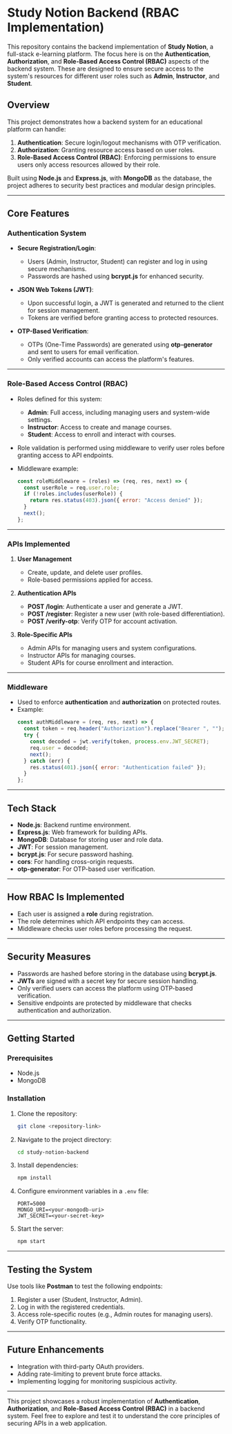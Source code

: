 # Study Notion Backend (RBAC Implementation)

This repository contains the backend implementation of **Study Notion**, a full-stack e-learning platform. The focus here is on the **Authentication**, **Authorization**, and **Role-Based Access Control (RBAC)** aspects of the backend system. These are designed to ensure secure access to the system's resources for different user roles such as **Admin**, **Instructor**, and **Student**.

## **Overview**

This project demonstrates how a backend system for an educational platform can handle:

1. **Authentication**: Secure login/logout mechanisms with OTP verification.
2. **Authorization**: Granting resource access based on user roles.
3. **Role-Based Access Control (RBAC)**: Enforcing permissions to ensure users only access resources allowed by their role.

Built using **Node.js** and **Express.js**, with **MongoDB** as the database, the project adheres to security best practices and modular design principles.

---

## **Core Features**

### **Authentication System**

- **Secure Registration/Login**:

  - Users (Admin, Instructor, Student) can register and log in using secure mechanisms.
  - Passwords are hashed using **bcrypt.js** for enhanced security.

- **JSON Web Tokens (JWT)**:

  - Upon successful login, a JWT is generated and returned to the client for session management.
  - Tokens are verified before granting access to protected resources.

- **OTP-Based Verification**:
  - OTPs (One-Time Passwords) are generated using **otp-generator** and sent to users for email verification.
  - Only verified accounts can access the platform's features.

---

### **Role-Based Access Control (RBAC)**

- Roles defined for this system:

  - **Admin**: Full access, including managing users and system-wide settings.
  - **Instructor**: Access to create and manage courses.
  - **Student**: Access to enroll and interact with courses.

- Role validation is performed using middleware to verify user roles before granting access to API endpoints.

- Middleware example:
  ```javascript
  const roleMiddleware = (roles) => (req, res, next) => {
    const userRole = req.user.role;
    if (!roles.includes(userRole)) {
      return res.status(403).json({ error: "Access denied" });
    }
    next();
  };
  ```

---

### **APIs Implemented**

1. **User Management**

   - Create, update, and delete user profiles.
   - Role-based permissions applied for access.

2. **Authentication APIs**

   - **POST /login**: Authenticate a user and generate a JWT.
   - **POST /register**: Register a new user (with role-based differentiation).
   - **POST /verify-otp**: Verify OTP for account activation.

3. **Role-Specific APIs**
   - Admin APIs for managing users and system configurations.
   - Instructor APIs for managing courses.
   - Student APIs for course enrollment and interaction.

---

### **Middleware**

- Used to enforce **authentication** and **authorization** on protected routes.
- Example:
  ```javascript
  const authMiddleware = (req, res, next) => {
    const token = req.header("Authorization").replace("Bearer ", "");
    try {
      const decoded = jwt.verify(token, process.env.JWT_SECRET);
      req.user = decoded;
      next();
    } catch (err) {
      res.status(401).json({ error: "Authentication failed" });
    }
  };
  ```

---

## **Tech Stack**

- **Node.js**: Backend runtime environment.
- **Express.js**: Web framework for building APIs.
- **MongoDB**: Database for storing user and role data.
- **JWT**: For session management.
- **bcrypt.js**: For secure password hashing.
- **cors**: For handling cross-origin requests.
- **otp-generator**: For OTP-based user verification.

---

## **How RBAC Is Implemented**

- Each user is assigned a **role** during registration.
- The role determines which API endpoints they can access.
- Middleware checks user roles before processing the request.

---

## **Security Measures**

- Passwords are hashed before storing in the database using **bcrypt.js**.
- **JWTs** are signed with a secret key for secure session handling.
- Only verified users can access the platform using OTP-based verification.
- Sensitive endpoints are protected by middleware that checks authentication and authorization.

---

## **Getting Started**

### **Prerequisites**

- Node.js
- MongoDB

### **Installation**

1. Clone the repository:
   ```bash
   git clone <repository-link>
   ```
2. Navigate to the project directory:
   ```bash
   cd study-notion-backend
   ```
3. Install dependencies:
   ```bash
   npm install
   ```
4. Configure environment variables in a `.env` file:
   ```plaintext
   PORT=5000
   MONGO_URI=<your-mongodb-uri>
   JWT_SECRET=<your-secret-key>
   ```
5. Start the server:
   ```bash
   npm start
   ```

---

## **Testing the System**

Use tools like **Postman** to test the following endpoints:

1. Register a user (Student, Instructor, Admin).
2. Log in with the registered credentials.
3. Access role-specific routes (e.g., Admin routes for managing users).
4. Verify OTP functionality.

---

## **Future Enhancements**

- Integration with third-party OAuth providers.
- Adding rate-limiting to prevent brute force attacks.
- Implementing logging for monitoring suspicious activity.

---

This project showcases a robust implementation of **Authentication**, **Authorization**, and **Role-Based Access Control (RBAC)** in a backend system. Feel free to explore and test it to understand the core principles of securing APIs in a web application.
